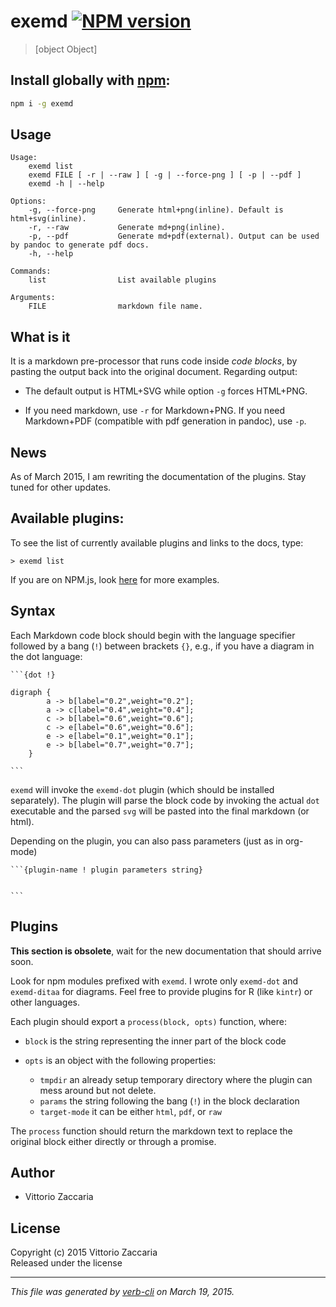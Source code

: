 # exemd [![NPM version](https://badge.fury.io/js/exemd.svg)](http://badge.fury.io/js/exemd)


> [object Object]

## Install globally with [npm](npmjs.org):

```bash
npm i -g exemd
```

## Usage

```
Usage:
    exemd list
    exemd FILE [ -r | --raw ] [ -g | --force-png ] [ -p | --pdf ]
    exemd -h | --help

Options:
    -g, --force-png     Generate html+png(inline). Default is html+svg(inline).
    -r, --raw           Generate md+png(inline).
    -p, --pdf           Generate md+pdf(external). Output can be used by pandoc to generate pdf docs.
    -h, --help

Commands:
    list                List available plugins

Arguments:
    FILE                markdown file name.

```

What is it
----------

It is a markdown pre-processor that runs code inside *code blocks*, by
pasting the output back into the original document. Regarding output:

-   The default output is HTML+SVG while option `-g` forces HTML+PNG.

-   If you need markdown, use `-r` for Markdown+PNG. If you need
    Markdown+PDF (compatible with pdf generation in pandoc), use `-p`.

News
----

As of March 2015, I am rewriting the documentation of the plugins. Stay
tuned for other updates.

Available plugins:
------------------

To see the list of currently available plugins and links to the docs,
type:

``` {.bash}
> exemd list
```

If you are on NPM.js, look
[here](http://www.vittoriozaccaria.net/exemd/) for more examples.

Syntax
------

Each Markdown code block should begin with the language specifier
followed by a bang (`!`) between brackets `{}`, e.g., if you have a
diagram in the dot language:

    ```{dot !}

    digraph {
            a -> b[label="0.2",weight="0.2"];
            a -> c[label="0.4",weight="0.4"];
            c -> b[label="0.6",weight="0.6"];
            c -> e[label="0.6",weight="0.6"];
            e -> e[label="0.1",weight="0.1"];
            e -> b[label="0.7",weight="0.7"];
        }

    ```

`exemd` will invoke the `exemd-dot` plugin (which should be installed
separately). The plugin will parse the block code by invoking the actual
`dot` executable and the parsed `svg` will be pasted into the final
markdown (or html).

Depending on the plugin, you can also pass parameters (just as in
org-mode)

    ```{plugin-name ! plugin parameters string}


    ```

Plugins
-------

**This section is obsolete**, wait for the new documentation that should arrive soon.

Look for npm modules prefixed with `exemd`. I wrote only `exemd-dot` and
`exemd-ditaa` for diagrams. Feel free to provide plugins for R (like
`kintr`) or other languages.

Each plugin should export a `process(block, opts)` function, where:

-   `block` is the string representing the inner part of the block code
-   `opts` is an object with the following properties:

    -   `tmpdir` an already setup temporary directory where the plugin
        can mess around but not delete.
    -   `params` the string following the bang (`!`) in the block
        declaration
    -   `target-mode` it can be either `html`, `pdf`, or `raw`

The `process` function should return the markdown text to replace the
original block either directly or through a promise.


## Author

* Vittorio Zaccaria

## License
Copyright (c) 2015 Vittorio Zaccaria  
Released under the  license

***

_This file was generated by [verb-cli](https://github.com/assemble/verb-cli) on March 19, 2015._
